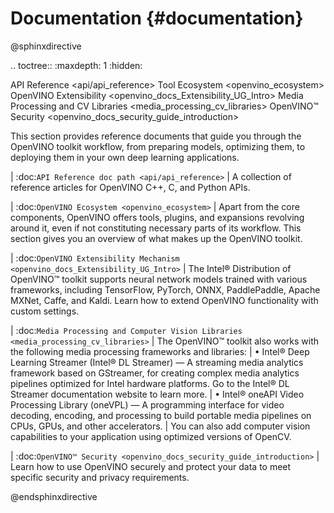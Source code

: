 # Documentation {#documentation}

@sphinxdirective

.. toctree::
   :maxdepth: 1
   :hidden:

   API Reference <api/api_reference>
   Tool Ecosystem <openvino_ecosystem>
   OpenVINO Extensibility <openvino_docs_Extensibility_UG_Intro>
   Media Processing and CV Libraries <media_processing_cv_libraries>
   OpenVINO™ Security <openvino_docs_security_guide_introduction>


This section provides reference documents that guide you through the OpenVINO toolkit workflow, from preparing models, optimizing them, to deploying them in your own deep learning applications.

| :doc:`API Reference doc path <api/api_reference>`
| A collection of reference articles for OpenVINO C++, C, and Python APIs. 

| :doc:`OpenVINO Ecosystem <openvino_ecosystem>`
| Apart from the core components, OpenVINO offers tools, plugins, and expansions revolving around it, even if not constituting necessary parts of its workflow. This section gives you an overview of what makes up the OpenVINO toolkit.

| :doc:`OpenVINO Extensibility Mechanism <openvino_docs_Extensibility_UG_Intro>`
| The Intel® Distribution of OpenVINO™ toolkit supports neural network models trained with various frameworks, including TensorFlow, PyTorch, ONNX, PaddlePaddle, Apache MXNet, Caffe, and Kaldi. Learn how to extend OpenVINO functionality with custom settings. 

| :doc:`Media Processing and Computer Vision Libraries <media_processing_cv_libraries>`
| The OpenVINO™ toolkit also works with the following media processing frameworks and libraries:
| 	• Intel® Deep Learning Streamer (Intel® DL Streamer) — A streaming media analytics framework based on GStreamer, for creating complex media analytics pipelines optimized for Intel hardware platforms. Go to the Intel® DL Streamer documentation website to learn more.
| 	• Intel® oneAPI Video Processing Library (oneVPL) — A programming interface for video decoding, encoding, and processing to build portable media pipelines on CPUs, GPUs, and other accelerators. 
| You can also add computer vision capabilities to your application using optimized versions of OpenCV.

| :doc:`OpenVINO™ Security <openvino_docs_security_guide_introduction>`
| Learn how to use OpenVINO securely and protect your data to meet specific security and privacy requirements. 

@endsphinxdirective
